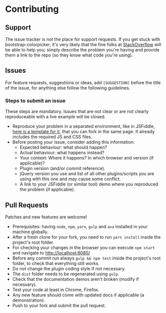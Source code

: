 # Contributing

## Support

The issue tracker is not the place for support requests. If you get stuck with bootstrap-colorpicker, it's very likely
that the fine folks at [StackOverflow](http://stackoverflow.com/) will be able to help you; simply describe the problem
you're having and provide them a link to the repo (so they know what code you're using).


## Issues
For feature requests, suggestions or ideas, add `[SUGGESTION]` before the title of the issue, for anything else follow
the following guidelines.

### Steps to submit an issue
These steps are mandatory. Issues that are not clear or are not clearly reproduceable with a live example will be closed.

- Reproduce your problem in a separated environment, like in JSFiddle,
  [here is a template for it](http://jsfiddle.net/0vopxm13/157/), that you can fork in the same page.
  It already includes the required JS and CSS files.
- Before posting your issue, consider adding this information:
  * Expected behaviour: what should happen?
  * Actual behaviour: what happens instead?
  * Your context: Where it happens? In which browser and version (if applicable)?
  * Plugin version (and/or commit reference).
  * jQuery version you use and list of all other plugins/scripts you are using with this one and may cause some conflict.
  * A link to your JSFiddle (or similar tool) demo where you reproduced the problem (if applicable).

## Pull Requests

Patches and new features are welcome!

- Prerequisites: having `node`, `npm`, `yarn`, `gulp` and `ava` installed in your machine globally.
- After a fresh clone for your fork, you need to run `yarn install` inside the project's root folder.
- For checking your changes in the browser you can execute `npm start` and navigate to 
  [http://localhost:8080/](http://localhost:8080/)
- Before any commit run always `gulp && npm test` inside the project's root folder, to check that everything still works.
- Do not change the plugin coding style if not necessary.
- The `dist` folder needs to be regenerated using `gulp`.
- Check that the documentation demos aren't broken (modify if necessary).
- Test your code at least in Chrome, Firefox.
- Any new feature should come with updated docs if applicable (a demonstration).
- Push to your fork and submit the pull request.
